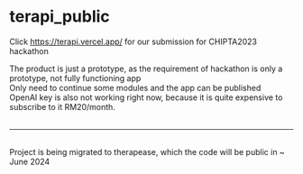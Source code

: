 # terapi_public
Click https://terapi.vercel.app/ for our submission for CHIPTA2023 hackathon

The product is just a prototype, as the requirement of hackathon is only a prototype, not fully functioning app <br>
Only need to continue some modules and the app can be published<br>
OpenAI key is also not working right now, because it is quite expensive to subscribe to it RM20/month.
<br><br>
**********************************************
<br>
Project is being migrated to therapease, which the code will be public in ~ June 2024

